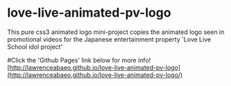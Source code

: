 # love-live-animated-pv-logo
This pure css3 animated logo mini-project copies the animated logo seen in promotional videos for the Japanese entertainment property 'Love Live School idol project'

#Click the 'Github Pages' link below for more info!
[http://lawrenceabaeo.github.io/love-live-animated-pv-logo](http://lawrenceabaeo.github.io/love-live-animated-pv-logo/)

